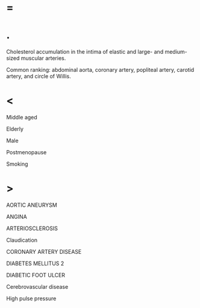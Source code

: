 # =

# .

Cholesterol accumulation in the intima of elastic and large- and medium-sized muscular arteries.

Common ranking: abdominal aorta, coronary artery, popliteal artery, carotid artery, and circle of Willis.

# <

Middle aged

Elderly

Male

Postmenopause

Smoking

# >

AORTIC ANEURYSM

ANGINA

ARTERIOSCLEROSIS

Claudication

CORONARY ARTERY DISEASE

DIABETES MELLITUS 2

DIABETIC FOOT ULCER

Cerebrovascular disease

High pulse pressure
